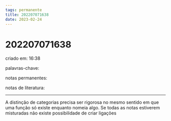 ```yaml
---
tags: permanente
title: 202207071638
date: 2023-02-24
---
```

# 202207071638
criado em: 16:38

palavras-chave:

notas permanentes:

notas de literatura:

---

A distinção de categorias precisa ser rigorosa no mesmo sentido em que uma função só existe enquanto nomeia algo. Se todas as notas estiverem misturadas não existe possibilidade de criar ligações 